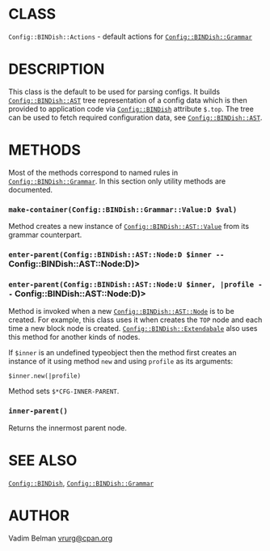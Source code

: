 CLASS
=====

`Config::BINDish::Actions` - default actions for [`Config::BINDish::Grammar`](https://github.com/vrurg/raku-Config-BINDish/blob/v0.0.5/docs/md/Config/BINDish/Grammar.md)

DESCRIPTION
===========

This class is the default to be used for parsing configs. It builds [`Config::BINDish::AST`](https://github.com/vrurg/raku-Config-BINDish/blob/v0.0.5/docs/md/Config/BINDish/AST.md) tree representation of a config data which is then provided to application code via [`Config::BINDish`](https://github.com/vrurg/raku-Config-BINDish/blob/v0.0.5/docs/md/Config/BINDish.md) attribute `$.top`. The tree can be used to fetch required configuration data, see [`Config::BINDish::AST`](https://github.com/vrurg/raku-Config-BINDish/blob/v0.0.5/docs/md/Config/BINDish/AST.md).

METHODS
=======

Most of the methods correspond to named rules in [`Config::BINDish::Grammar`](https://github.com/vrurg/raku-Config-BINDish/blob/v0.0.5/docs/md/Config/BINDish/Grammar.md). In this section only utility methods are documented.

### `make-container(Config::BINDish::Grammar::Value:D $val)`

Method creates a new instance of [`Config::BINDish::AST::Value`](https://github.com/vrurg/raku-Config-BINDish/blob/v0.0.5/docs/md/Config/BINDish/AST/Value.md) from its grammar counterpart.

### `enter-parent(Config::BINDish::AST::Node:D $inner --` Config::BINDish::AST::Node:D)>

### `enter-parent(Config::BINDish::AST::Node:U $inner, |profile --` Config::BINDish::AST::Node:D)>

Method is invoked when a new [`Config::BINDish::AST::Node`](https://github.com/vrurg/raku-Config-BINDish/blob/v0.0.5/docs/md/Config/BINDish/AST/Node.md) is to be created. For example, this class uses it when creates the `TOP` node and each time a new block node is created. [`Config::BINDish::Extendabale`](https://github.com/vrurg/raku-Config-BINDish/blob/v0.0.5/docs/md/Config/BINDish/Extendabale.md) also uses this method for another kinds of nodes.

If `$inner` is an undefined typeobject then the method first creates an instance of it using method `new` and using `profile` as its arguments:

    $inner.new(|profile)

Method sets `$*CFG-INNER-PARENT`.

### `inner-parent()`

Returns the innermost parent node.

SEE ALSO
========

[`Config::BINDish`](https://github.com/vrurg/raku-Config-BINDish/blob/v0.0.5/docs/md/Config/BINDish.md), [`Config::BINDish::Grammar`](https://github.com/vrurg/raku-Config-BINDish/blob/v0.0.5/docs/md/Config/BINDish/Grammar.md)

AUTHOR
======

Vadim Belman <vrurg@cpan.org>

